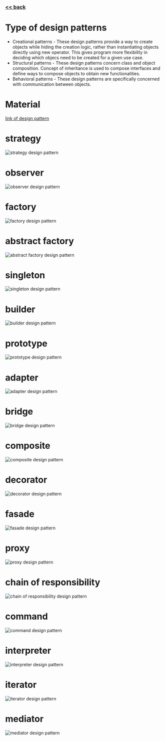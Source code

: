 ###  [<< back](./index.md)
# Type of design patterns
- Creational patterns - These design patterns provide a way to create objects while hiding the creation logic, rather than instantiating objects directly using new operator. This gives program more flexibility in deciding which objecs need to be created for a given use case.
- Structural patterns - These design patterns concern class and object composition. Concept of inheritance is used to compose interfaces and define ways to compose objects to obtain new functionalities.
- Behavioral patterns - These design patterns are specifically concerned with communication between objects.
# Material
[link of design pattern](https://www.tutorialspoint.com/design_pattern/observer_pattern.htm)
# strategy 
![strategy design pattern](./images/designpattern\strategy.png)
# observer 
![observer design pattern](./images/designpattern\observer.png)
# factory 
![factory design pattern](./images/designpattern\factory.png)
# abstract factory  
![abstract factory design pattern](./images/designpattern\abstractfactory.png)
# singleton
![singleton design pattern](./images/designpattern\singleton.png)
# builder
![builder design pattern](./images/designpattern\builder.png)
# prototype
![prototype design pattern](./images/designpattern\prototype.png)
# adapter
![adapter design pattern](./images/designpattern\adapter.png)
# bridge
![bridge design pattern](./images/designpattern\bridge.png)
# composite
![composite design pattern](./images/designpattern\composite.png)
# decorator
![decorator design pattern](./images/designpattern\decorator.png)
# fasade
![fasade design pattern](./images/designpattern\fasade.png)
# proxy
![proxy design pattern](./images/designpattern\proxy.png)
# chain of responsibility
![chain of responsibility design pattern](./images/designpattern\chainOfResponsibility.png)
# command
![command design pattern](./images/designpattern\command.png)
# interpreter
![interpreter design pattern](./images/designpattern\interpreter.png)
# iterator
![iterator design pattern](./images/designpattern\iterator.png)
# mediator
![mediator design pattern](./images/designpattern\mediator.png)
